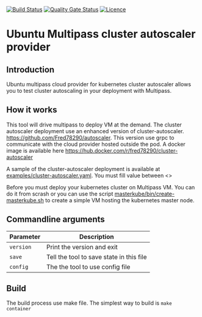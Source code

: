 [![Build Status](https://travis-ci.org/Fred78290/kubernetes-multipass-autoscaler.svg?branch=master)](https://travis-ci.org/Fred78290/kubernetes-multipass-autoscaler) [![Quality Gate Status](https://sonarcloud.io/api/project_badges/measure?project=Fred78290_kubernetes-multipass-autoscaler&metric=alert_status)](https://sonarcloud.io/dashboard?id=Fred78290_kubernetes-multipass-autoscaler) [![Licence](https://img.shields.io/hexpm/l/plug.svg)](https://github.com/Fred78290/kubernetes-multipass-autoscaler/blob/master/LICENSE)


# Ubuntu Multipass cluster autoscaler provider

## Introduction

Ubuntu multipass cloud provider for kubernetes cluster autoscaler allows you to test cluster autoscaling in your deployment with Multipass.

## How it works

This tool will drive multipass to deploy VM at the demand. The cluster autoscaler deployment use an enhanced version of cluster-autoscaler. https://github.com/Fred78290/autoscaler. This version use grpc to communicate with the cloud provider hosted outside the pod. A docker image is available here https://hub.docker.com/r/fred78290/cluster-autoscaler

A sample of the cluster-autoscaler deployment is available at [examples/cluster-autoscaler.yaml](./examples/cluster-autoscaler.yaml). You must fill value between <>

Before you must deploy your kubernetes cluster on Multipass VM. You can do it from scrash or you can use the script [masterkube/bin/create-masterkube.sh](./masterkube/bin/create-masterkube.sh) to create a simple VM hosting the kubernetes master node.

## Commandline arguments

| Parameter | Description |
| --- | --- |
| `version` | Print the version and exit  |
| `save`  | Tell the tool to save state in this file  |
| `config`  |The the tool to use config file |

## Build

The build process use make file. The simplest way to build is `make container`